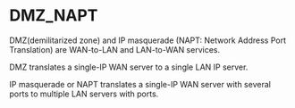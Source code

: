 # DMZ_NAPT
DMZ(demilitarized zone) and IP masquerade (NAPT: Network Address Port Translation) 
are WAN-to-LAN and LAN-to-WAN services.

DMZ translates a single-IP WAN server to a single LAN IP server.

IP masquerade or NAPT translates a single-IP WAN server with several ports 
to multiple LAN servers with ports.
